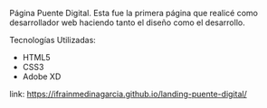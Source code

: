 Página Puente Digital. Esta fue la primera página que realicé como desarrollador web haciendo tanto el diseño como el desarrollo.

Tecnologías Utilizadas:

  - HTML5
  - CSS3
  - Adobe XD
  
link:
  https://ifrainmedinagarcia.github.io/landing-puente-digital/
